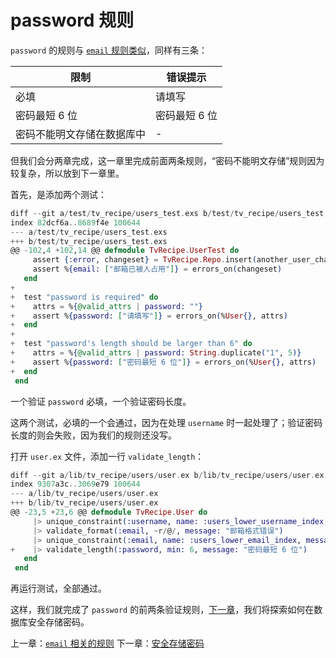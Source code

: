 # password 规则

`password` 的规则与 [`email` 规则类似](/04-user-register/06-email-rules.md)，同样有三条：

限制|错误提示
---|---
必填|请填写
密码最短 6 位|密码最短 6 位
密码不能明文存储在数据库中|-

但我们会分两章完成，这一章里完成前面两条规则，“密码不能明文存储”规则因为较复杂，所以放到下一章里。

首先，是添加两个测试：

```elixir
diff --git a/test/tv_recipe/users_test.exs b/test/tv_recipe/users_test.exs
index 82dcf6a..8689f4e 100644
--- a/test/tv_recipe/users_test.exs
+++ b/test/tv_recipe/users_test.exs
@@ -102,4 +102,14 @@ defmodule TvRecipe.UserTest do
     assert {:error, changeset} = TvRecipe.Repo.insert(another_user_changeset)
     assert %{email: ["邮箱已被人占用"]} = errors_on(changeset)
   end
+
+  test "password is required" do
+    attrs = %{@valid_attrs | password: ""}
+    assert %{password: ["请填写"]} = errors_on(%User{}, attrs)
+  end
+
+  test "password's length should be larger than 6" do
+    attrs = %{@valid_attrs | password: String.duplicate("1", 5)}
+    assert %{password: ["密码最短 6 位"]} = errors_on(%User{}, attrs)
+  end
 end
```

一个验证 `password` 必填，一个验证密码长度。

这两个测试，必填的一个会通过，因为在处理 `username` 时一起处理了；验证密码长度的则会失败，因为我们的规则还没写。

打开 `user.ex` 文件，添加一行 `validate_length`：

```elixir
diff --git a/lib/tv_recipe/users/user.ex b/lib/tv_recipe/users/user.ex
index 9307a3c..3069e79 100644
--- a/lib/tv_recipe/users/user.ex
+++ b/lib/tv_recipe/users/user.ex
@@ -23,5 +23,6 @@ defmodule TvRecipe.User do
     |> unique_constraint(:username, name: :users_lower_username_index, message: "用户名已被人占用")
     |> validate_format(:email, ~r/@/, message: "邮箱格式错误")
     |> unique_constraint(:email, name: :users_lower_email_index, message: "邮箱已被人占用")
+    |> validate_length(:password, min: 6, message: "密码最短 6 位")
   end
 end
 ```
再运行测试，全部通过。

这样，我们就完成了 `password` 的前两条验证规则，[下一章](/04-user-register/08-password-storage.md)，我们将探索如何在数据库安全存储密码。


上一章：[`email` 相关的规则](/04-user-register/06-email-rules.md)
下一章：[安全存储密码](/04-user-register/08-password-storage.md)

